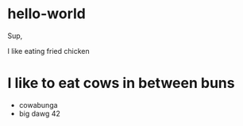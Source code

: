 # hello-world


Sup,

I like eating fried chicken


# I like to eat cows in between buns

+ cowabunga
+ big dawg 42
